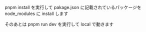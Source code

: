 pnpm install
を実行して pakage.json に記載されているパッケージを node_modules に install します

そのあとは
pnpm run dev
を実行して local で動きます
